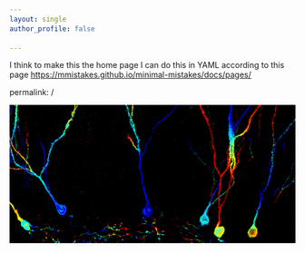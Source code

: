 ```yaml
---
layout: single
author_profile: false

---
```


I think to make this the home page I can do this in YAML according to this page
https://mmistakes.github.io/minimal-mistakes/docs/pages/

permalink: / 

<p align="center">
  <img src="/assets/BL,CMZ_DGcolorCodedRep_B_forBlog.jpg" alt="BL,CMZ"/>
</p>
